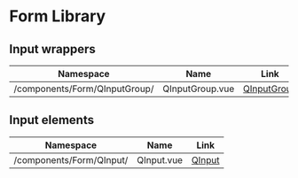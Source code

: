 # Form Library

## Input wrappers

| Namespace                     | Name            |               Link               |
| ----------------------------- | --------------- | :------------------------------: |
| /components/Form/QInputGroup/ | QInputGroup.vue | [QInputGroup](./input-groups.md) |

## Input elements

| Namespace                | Name       |         Link         |
| ------------------------ | ---------- | :------------------: |
| /components/Form/QInput/ | QInput.vue | [QInput](./input.md) |
